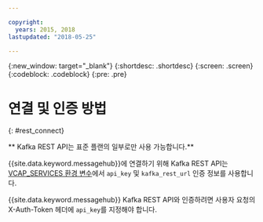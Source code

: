 ```yaml
---

copyright:
  years: 2015, 2018
lastupdated: "2018-05-25"

---
```


{:new_window: target="_blank"}
{:shortdesc: .shortdesc}
{:screen: .screen}
{:codeblock: .codeblock}
{:pre: .pre}

# 연결 및 인증 방법
{: #rest_connect}

** Kafka REST API는 표준 플랜의 일부로만 사용 가능합니다.**
<br/>

{{site.data.keyword.messagehub}}에 연결하기 위해 Kafka REST API는 [VCAP_SERVICES 환경 변수](/docs/services/EventStreams/eventstreams127.html)에서 <code>api_key</code> 및 <code>kafka_rest_url</code>
인증 정보를 사용합니다.

{{site.data.keyword.messagehub}} Kafka REST API와 인증하려면 사용자 요청의 X-Auth-Token 헤더에 <code>api_key</code>를 지정해야 합니다.
